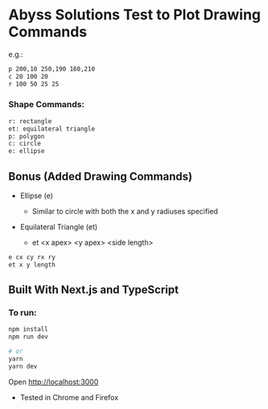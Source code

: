 # Abyss Solutions Test to Plot Drawing Commands

e.g.:
```bash
p 200,10 250,190 160,210
c 20 100 20
r 100 50 25 25
```

### Shape Commands:
```bash
r: rectangle
et: equilateral triangle
p: polygon
c: circle
e: ellipse
```

## Bonus (Added Drawing Commands)
- Ellipse (e)
  - Similar to circle with both the x and y radiuses specified

- Equilateral Triangle (et)
  - et \<x apex> \<y apex> \<side length>
  
```bash
e cx cy rx ry
et x y length
```
  
## Built With Next.js and TypeScript


### To run:
```bash
npm install
npm run dev

# or
yarn
yarn dev
```

Open [http://localhost:3000](http://localhost:3000)

- Tested in Chrome and Firefox